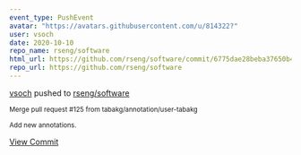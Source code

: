 ```yaml
---
event_type: PushEvent
avatar: "https://avatars.githubusercontent.com/u/814322?"
user: vsoch
date: 2020-10-10
repo_name: rseng/software
html_url: https://github.com/rseng/software/commit/6775dae28beba37650b44e6d002173c7679244e0
repo_url: https://github.com/rseng/software
---
```


<a href='https://github.com/vsoch' target='_blank'>vsoch</a> pushed to <a href='https://github.com/rseng/software' target='_blank'>rseng/software</a>

<small>Merge pull request #125 from tabakg/annotation/user-tabakg

Add new annotations.</small>

<a href='https://github.com/rseng/software/commit/6775dae28beba37650b44e6d002173c7679244e0' target='_blank'>View Commit</a>